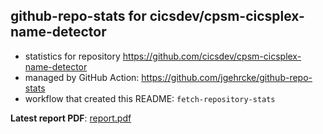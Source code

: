 ## github-repo-stats for cicsdev/cpsm-cicsplex-name-detector

- statistics for repository https://github.com/cicsdev/cpsm-cicsplex-name-detector
- managed by GitHub Action: https://github.com/jgehrcke/github-repo-stats
- workflow that created this README: `fetch-repository-stats`

**Latest report PDF**: [report.pdf](https://github.com/cicsdev/repo-stats/raw/reports/cicsdev/cpsm-cicsplex-name-detector/latest-report/report.pdf)

